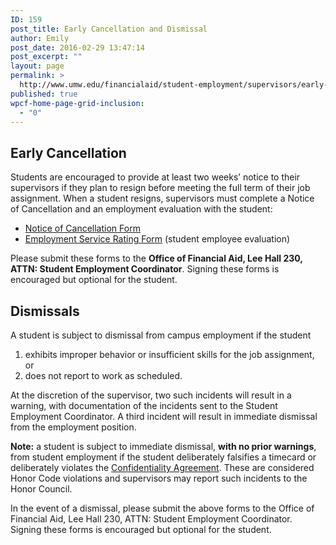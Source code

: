 ```yaml
---
ID: 159
post_title: Early Cancellation and Dismissal
author: Emily
post_date: 2016-02-29 13:47:14
post_excerpt: ""
layout: page
permalink: >
  http://www.umw.edu/financialaid/student-employment/supervisors/early-cancellation-and-dismissal/
published: true
wpcf-home-page-grid-inclusion:
  - "0"
---
```

<h2>Early Cancellation</h2>
Students are encouraged to provide at least two weeks’ notice to their supervisors if they plan to resign before meeting the full term of their job assignment. When a student resigns, supervisors must complete a Notice of Cancellation and an employment evaluation with the student:
<ul>
 	<li><a href="http://www.umw.edu/financialaid/wp-content/uploads/sites/31/2016/11/Notice-of-Cancellation-20150304.pdf">Notice of Cancellation Form</a></li>
 	<li><a href="http://www.umw.edu/financialaid/wp-content/uploads/sites/31/2016/02/Employment-Service-Rating.pdf" rel="">Employment Service Rating Form</a> (student employee evaluation)</li>
</ul>
Please submit these forms to the <strong>Office of Financial Aid, Lee Hall 230, ATTN: Student Employment Coordinator</strong>. Signing these forms is encouraged but optional for the student.
<h2>Dismissals</h2>
A student is subject to dismissal from campus employment if the student
<ol>
 	<li>exhibits improper behavior or insufficient skills for the job assignment, or</li>
 	<li>does not report to work as scheduled.</li>
</ol>
At the discretion of the supervisor, two such incidents will result in a warning, with documentation of the incidents sent to the Student Employment Coordinator. A third incident will result in immediate dismissal from the employment position.

<strong>Note:</strong> a student is subject to immediate dismissal, <strong>with no prior warnings</strong>, from student employment if the student deliberately falsifies a timecard or deliberately violates the <a href="http://www.umw.edu/financialaid/wp-content/uploads/sites/31/2016/02/Confidentiality-Agreement.pdf" rel="">Confidentiality Agreement</a>. These are considered Honor Code violations and supervisors may report such incidents to the Honor Council.

In the event of a dismissal, please submit the above forms to the Office of Financial Aid, Lee Hall 230, ATTN: Student Employment Coordinator. Signing these forms is encouraged but optional for the student.